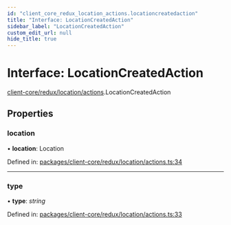 ```yaml
---
id: "client_core_redux_location_actions.locationcreatedaction"
title: "Interface: LocationCreatedAction"
sidebar_label: "LocationCreatedAction"
custom_edit_url: null
hide_title: true
---
```


# Interface: LocationCreatedAction

[client-core/redux/location/actions](../modules/client_core_redux_location_actions.md).LocationCreatedAction

## Properties

### location

• **location**: Location

Defined in: [packages/client-core/redux/location/actions.ts:34](https://github.com/xr3ngine/xr3ngine/blob/9d253dc38/packages/client-core/redux/location/actions.ts#L34)

___

### type

• **type**: *string*

Defined in: [packages/client-core/redux/location/actions.ts:33](https://github.com/xr3ngine/xr3ngine/blob/9d253dc38/packages/client-core/redux/location/actions.ts#L33)
